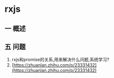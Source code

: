# rxjs
## 一 概述
## 五 问题
1. rxjs和promise的关系,用来解决什么问题,系统学习?
2. [https://zhuanlan.zhihu.com/p/23331432](https://zhuanlan.zhihu.com/p/23331432)